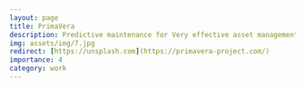 ```yaml
---
layout: page
title: PrimaVera
description: Predictive maintenance for Very effective asset management (PrimaVera). Dutch National Research Agenda (NWA).
img: assets/img/7.jpg
redirect: [https://unsplash.com](https://primavera-project.com/)
importance: 4
category: work
---
```

